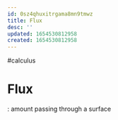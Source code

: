 ```yaml
---
id: 0sz4qhuxitrgama8mn9tmwz
title: Flux
desc: ''
updated: 1654530812958
created: 1654530812958
---
```

#calculus
# Flux
: amount passing through a surface
